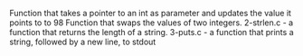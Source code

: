 Function that takes a pointer to an int as parameter and updates the value it points to to 98
Function that swaps the values of two integers.
2-strlen.c - a function that returns the length of a string.
3-puts.c - a function that prints a string, followed by a new line, to stdout

